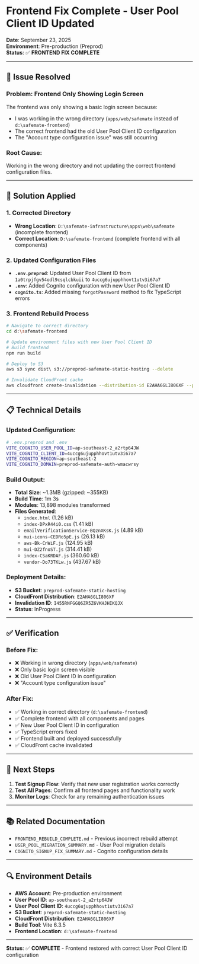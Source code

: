 # Frontend Fix Complete - User Pool Client ID Updated

**Date**: September 23, 2025  
**Environment**: Pre-production (Preprod)  
**Status**: ✅ **FRONTEND FIX COMPLETE**

---

## 🚨 **Issue Resolved**

### **Problem**: Frontend Only Showing Login Screen
The frontend was only showing a basic login screen because:
- I was working in the wrong directory (`apps/web/safemate` instead of `d:\safemate-frontend`)
- The correct frontend had the old User Pool Client ID configuration
- The "Account type configuration issue" was still occurring

### **Root Cause**: 
Working in the wrong directory and not updating the correct frontend configuration files.

---

## 🔧 **Solution Applied**

### **1. Corrected Directory**
- **Wrong Location**: `D:\safemate-infrastructure\apps\web\safemate` (incomplete frontend)
- **Correct Location**: `D:\safemate-frontend` (complete frontend with all components)

### **2. Updated Configuration Files**
- **`.env.preprod`**: Updated User Pool Client ID from `1a0trpjfgv54odl9csqlcbkuii` to `4uccg6ujupphhovt1utv3i67a7`
- **`.env`**: Added Cognito configuration with new User Pool Client ID
- **`cognito.ts`**: Added missing `forgotPassword` method to fix TypeScript errors

### **3. Frontend Rebuild Process**
```bash
# Navigate to correct directory
cd d:\safemate-frontend

# Update environment files with new User Pool Client ID
# Build frontend
npm run build

# Deploy to S3
aws s3 sync dist\ s3://preprod-safemate-static-hosting --delete

# Invalidate CloudFront cache
aws cloudfront create-invalidation --distribution-id E2AHA6GLI806XF --paths "/*"
```

---

## 📋 **Technical Details**

### **Updated Configuration**:
```bash
# .env.preprod and .env
VITE_COGNITO_USER_POOL_ID=ap-southeast-2_a2rtp64JW
VITE_COGNITO_CLIENT_ID=4uccg6ujupphhovt1utv3i67a7
VITE_COGNITO_REGION=ap-southeast-2
VITE_COGNITO_DOMAIN=preprod-safemate-auth-wmacwrsy
```

### **Build Output**:
- **Total Size**: ~1.3MB (gzipped: ~355KB)
- **Build Time**: 1m 3s
- **Modules**: 13,898 modules transformed
- **Files Generated**:
  - `index.html` (1.26 kB)
  - `index-DPxR44i0.css` (1.41 kB)
  - `emailVerificationService-BQznXKsK.js` (4.89 kB)
  - `mui-icons-CEDRo5pE.js` (26.13 kB)
  - `aws-Bk-CnWiF.js` (124.95 kB)
  - `mui-DZ2fnoST.js` (314.41 kB)
  - `index-CSaKRDAF.js` (360.60 kB)
  - `vendor-Do73TKLw.js` (437.67 kB)

### **Deployment Details**:
- **S3 Bucket**: `preprod-safemate-static-hosting`
- **CloudFront Distribution**: `E2AHA6GLI806XF`
- **Invalidation ID**: `I455RNFGGQ6ZR5Z6VKHJHIKQJX`
- **Status**: InProgress

---

## ✅ **Verification**

### **Before Fix**:
- ❌ Working in wrong directory (`apps/web/safemate`)
- ❌ Only basic login screen visible
- ❌ Old User Pool Client ID in configuration
- ❌ "Account type configuration issue"

### **After Fix**:
- ✅ Working in correct directory (`d:\safemate-frontend`)
- ✅ Complete frontend with all components and pages
- ✅ New User Pool Client ID in configuration
- ✅ TypeScript errors fixed
- ✅ Frontend built and deployed successfully
- ✅ CloudFront cache invalidated

---

## 🎯 **Next Steps**

1. **Test Signup Flow**: Verify that new user registration works correctly
2. **Test All Pages**: Confirm all frontend pages and functionality work
3. **Monitor Logs**: Check for any remaining authentication issues

---

## 📚 **Related Documentation**

- `FRONTEND_REBUILD_COMPLETE.md` - Previous incorrect rebuild attempt
- `USER_POOL_MIGRATION_SUMMARY.md` - User Pool migration details
- `COGNITO_SIGNUP_FIX_SUMMARY.md` - Cognito configuration details

---

## 🔍 **Environment Details**

- **AWS Account**: Pre-production environment
- **User Pool ID**: `ap-southeast-2_a2rtp64JW`
- **User Pool Client ID**: `4uccg6ujupphhovt1utv3i67a7`
- **S3 Bucket**: `preprod-safemate-static-hosting`
- **CloudFront Distribution**: `E2AHA6GLI806XF`
- **Build Tool**: Vite 6.3.5
- **Frontend Location**: `d:\safemate-frontend`

---

**Status**: ✅ **COMPLETE** - Frontend restored with correct User Pool Client ID configuration
